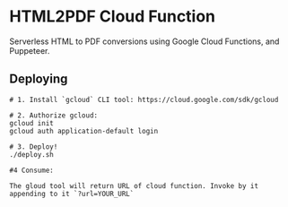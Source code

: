 # HTML2PDF Cloud Function

Serverless HTML to PDF conversions using Google Cloud Functions, and Puppeteer.

## Deploying

```
# 1. Install `gcloud` CLI tool: https://cloud.google.com/sdk/gcloud

# 2. Authorize gcloud:
gcloud init
gcloud auth application-default login

# 3. Deploy!
./deploy.sh

#4 Consume:

The gloud tool will return URL of cloud function. Invoke by it appending to it `?url=YOUR_URL`
```

